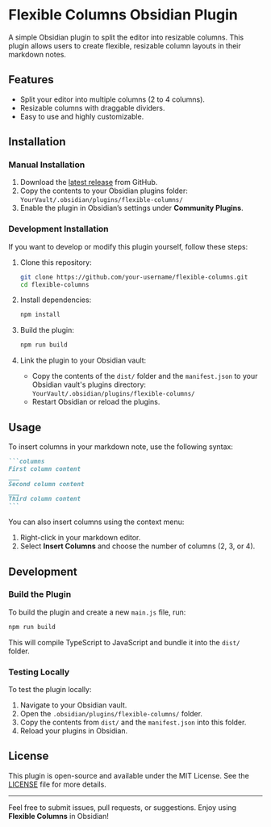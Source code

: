 # Flexible Columns Obsidian Plugin

A simple Obsidian plugin to split the editor into resizable columns. This plugin allows users to create flexible, resizable column layouts in their markdown notes.

## Features

- Split your editor into multiple columns (2 to 4 columns).
- Resizable columns with draggable dividers.
- Easy to use and highly customizable.

## Installation

### Manual Installation

1. Download the [latest release](https://github.com/tezh404/flexible-columns/releases) from GitHub.
2. Copy the contents to your Obsidian plugins folder:  
   `YourVault/.obsidian/plugins/flexible-columns/`
3. Enable the plugin in Obsidian’s settings under **Community Plugins**.

### Development Installation

If you want to develop or modify this plugin yourself, follow these steps:

1. Clone this repository:
    ```bash
    git clone https://github.com/your-username/flexible-columns.git
    cd flexible-columns
    ```

2. Install dependencies:
    ```bash
    npm install
    ```

3. Build the plugin:
    ```bash
    npm run build
    ```

4. Link the plugin to your Obsidian vault:
    - Copy the contents of the `dist/` folder and the `manifest.json` to your Obsidian vault's plugins directory:  
      `YourVault/.obsidian/plugins/flexible-columns/`
    - Restart Obsidian or reload the plugins.

## Usage

To insert columns in your markdown note, use the following syntax:

````markdown
```columns
First column content
___
Second column content
___
Third column content
```
````
You can also insert columns using the context menu:

1. Right-click in your markdown editor.
2. Select **Insert Columns** and choose the number of columns (2, 3, or 4).

## Development

### Build the Plugin

To build the plugin and create a new `main.js` file, run:

```bash
npm run build
```

This will compile TypeScript to JavaScript and bundle it into the `dist/` folder.

### Testing Locally

To test the plugin locally:

1. Navigate to your Obsidian vault.
2. Open the `.obsidian/plugins/flexible-columns/` folder.
3. Copy the contents from `dist/` and the `manifest.json` into this folder.
4. Reload your plugins in Obsidian.

## License

This plugin is open-source and available under the MIT License. See the [LICENSE](LICENSE) file for more details.

---

Feel free to submit issues, pull requests, or suggestions. Enjoy using **Flexible Columns** in Obsidian!
